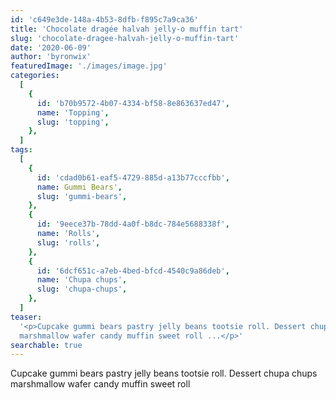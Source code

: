 ```yaml
---
id: 'c649e3de-148a-4b53-8dfb-f895c7a9ca36'
title: 'Chocolate dragée halvah jelly-o muffin tart'
slug: 'chocolate-dragee-halvah-jelly-o-muffin-tart'
date: '2020-06-09'
author: 'byronwix'
featuredImage: './images/image.jpg'
categories:
  [
    {
      id: 'b70b9572-4b07-4334-bf58-8e863637ed47',
      name: 'Topping',
      slug: 'topping',
    },
  ]
tags:
  [
    {
      id: 'cdad0b61-eaf5-4729-885d-a13b77cccfbb',
      name: Gummi Bears',
      slug: 'gummi-bears',
    },
    {
      id: '9eece37b-78dd-4a0f-b8dc-784e5688338f',
      name: 'Rolls',
      slug: 'rolls',
    },
    {
      id: '6dcf651c-a7eb-4bed-bfcd-4540c9a86deb',
      name: 'Chupa chups',
      slug: 'chupa-chups',
    },
  ]
teaser:
  '<p>Cupcake gummi bears pastry jelly beans tootsie roll. Dessert chupa chups
  marshmallow wafer candy muffin sweet roll ...</p>'
searchable: true
---
```


Cupcake gummi bears pastry jelly beans tootsie roll. Dessert chupa chups
marshmallow wafer candy muffin sweet roll
